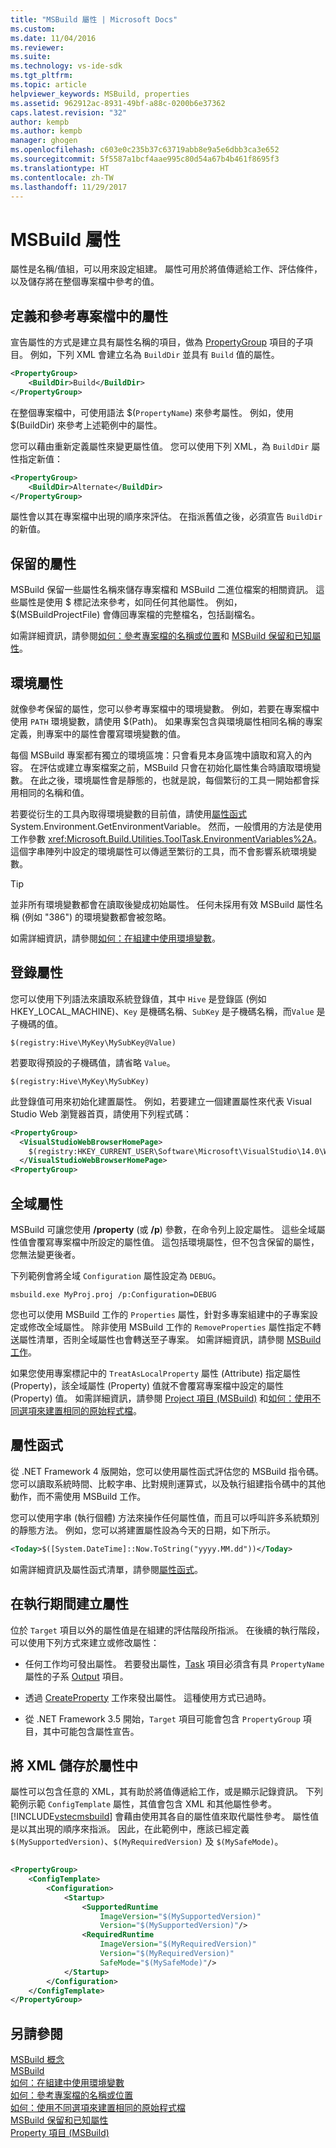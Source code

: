 ```yaml
---
title: "MSBuild 屬性 | Microsoft Docs"
ms.custom: 
ms.date: 11/04/2016
ms.reviewer: 
ms.suite: 
ms.technology: vs-ide-sdk
ms.tgt_pltfrm: 
ms.topic: article
helpviewer_keywords: MSBuild, properties
ms.assetid: 962912ac-8931-49bf-a88c-0200b6e37362
caps.latest.revision: "32"
author: kempb
ms.author: kempb
manager: ghogen
ms.openlocfilehash: c603e0c235b37c63719abb8e9a5e6dbb3ca3e652
ms.sourcegitcommit: 5f5587a1bcf4aae995c80d54a67b4b461f8695f3
ms.translationtype: HT
ms.contentlocale: zh-TW
ms.lasthandoff: 11/29/2017
---
```

# <a name="msbuild-properties"></a>MSBuild 屬性
屬性是名稱/值組，可以用來設定組建。 屬性可用於將值傳遞給工作、評估條件，以及儲存將在整個專案檔中參考的值。  
  
## <a name="defining-and-referencing-properties-in-a-project-file"></a>定義和參考專案檔中的屬性  
 宣告屬性的方式是建立具有屬性名稱的項目，做為 [PropertyGroup](../msbuild/propertygroup-element-msbuild.md) 項目的子項目。 例如，下列 XML 會建立名為 `BuildDir` 並具有 `Build` 值的屬性。  
  
```xml  
<PropertyGroup>  
    <BuildDir>Build</BuildDir>  
</PropertyGroup>  
```  
  
 在整個專案檔中，可使用語法 $(`PropertyName`) 來參考屬性。 例如，使用 $(BuildDir) 來參考上述範例中的屬性。  
  
 您可以藉由重新定義屬性來變更屬性值。 您可以使用下列 XML，為 `BuildDir` 屬性指定新值：  
  
```xml  
<PropertyGroup>  
    <BuildDir>Alternate</BuildDir>  
</PropertyGroup>  
```  
  
 屬性會以其在專案檔中出現的順序來評估。 在指派舊值之後，必須宣告 `BuildDir` 的新值。  
  
## <a name="reserved-properties"></a>保留的屬性  
 MSBuild 保留一些屬性名稱來儲存專案檔和 MSBuild 二進位檔案的相關資訊。 這些屬性是使用 $ 標記法來參考，如同任何其他屬性。 例如，$(MSBuildProjectFile) 會傳回專案檔的完整檔名，包括副檔名。  
  
 如需詳細資訊，請參閱[如何：參考專案檔的名稱或位置](../msbuild/how-to-reference-the-name-or-location-of-the-project-file.md)和 [MSBuild 保留和已知屬性](../msbuild/msbuild-reserved-and-well-known-properties.md)。  
  
## <a name="environment-properties"></a>環境屬性  
 就像參考保留的屬性，您可以參考專案檔中的環境變數。 例如，若要在專案檔中使用 `PATH` 環境變數，請使用 $(Path)。 如果專案包含與環境屬性相同名稱的專案定義，則專案中的屬性會覆寫環境變數的值。  
  
 每個 MSBuild 專案都有獨立的環境區塊：只會看見本身區塊中讀取和寫入的內容。  在評估或建立專案檔案之前，MSBuild 只會在初始化屬性集合時讀取環境變數。 在此之後，環境屬性會是靜態的，也就是說，每個繁衍的工具一開始都會採用相同的名稱和值。  
  
 若要從衍生的工具內取得環境變數的目前值，請使用[屬性函式](../msbuild/property-functions.md) System.Environment.GetEnvironmentVariable。 然而，一般慣用的方法是使用工作參數 <xref:Microsoft.Build.Utilities.ToolTask.EnvironmentVariables%2A>。 這個字串陣列中設定的環境屬性可以傳遞至繁衍的工具，而不會影響系統環境變數。  
  
> [!TIP]
>  並非所有環境變數都會在讀取後變成初始屬性。 任何未採用有效 MSBuild 屬性名稱 (例如 "386") 的環境變數都會被忽略。  
  
 如需詳細資訊，請參閱[如何：在組建中使用環境變數](../msbuild/how-to-use-environment-variables-in-a-build.md)。  
  
## <a name="registry-properties"></a>登錄屬性  
 您可以使用下列語法來讀取系統登錄值，其中 `Hive` 是登錄區 (例如 HKEY_LOCAL_MACHINE)、`Key` 是機碼名稱、`SubKey` 是子機碼名稱，而`Value` 是子機碼的值。  
  
```  
$(registry:Hive\MyKey\MySubKey@Value)  
```  
  
 若要取得預設的子機碼值，請省略 `Value`。  
  
```  
$(registry:Hive\MyKey\MySubKey)  
```  
  
 此登錄值可用來初始化建置屬性​​。 例如，若要建立一個建置屬性​​來代表 Visual Studio Web 瀏覽器首頁，請使用下列程式碼：  
  
```xml  
<PropertyGroup>  
  <VisualStudioWebBrowserHomePage>  
    $(registry:HKEY_CURRENT_USER\Software\Microsoft\VisualStudio\14.0\WebBrowser@HomePage)  
  </VisualStudioWebBrowserHomePage>  
<PropertyGroup>  
```  
  
## <a name="global-properties"></a>全域屬性  
 MSBuild 可讓您使用 **/property** (或 **/p**) 參數，在命令列上設定屬性。 這些全域屬性值會覆寫專案檔中所設定的屬性值。 這包括環境屬性，但不包含保留的屬性，您無法變更後者。  
  
 下列範例會將全域 `Configuration` 屬性設定為 `DEBUG`。  
  
```  
msbuild.exe MyProj.proj /p:Configuration=DEBUG  
```  
  
 您也可以使用 MSBuild 工作的 `Properties` 屬性，針對多專案組建中的子專案設定或修改全域屬性。 除非使用 MSBuild 工作的 `RemoveProperties` 屬性指定不轉送屬性清單，否則全域屬性也會轉送至子專案。 如需詳細資訊，請參閱 [MSBuild 工作](../msbuild/msbuild-task.md)。
  
 如果您使用專案標記中的 `TreatAsLocalProperty` 屬性 (Attribute) 指定屬性 (Property)，該全域屬性 (Property) 值就不會覆寫專案檔中設定的屬性 (Property) 值。 如需詳細資訊，請參閱 [Project 項目 (MSBuild)](../msbuild/project-element-msbuild.md) 和[如何：使用不同選項來建置相同的原始程式檔](../msbuild/how-to-build-the-same-source-files-with-different-options.md)。  
  
## <a name="property-functions"></a>屬性函式  
 從 .NET Framework 4 版開始，您可以使用屬性函式評估您的 MSBuild 指令碼。 您可以讀取系統時間、比較字串、比對規則運算式，以及執行組建指令碼中的其他動作，而不需使用 MSBuild 工作。  
  
 您可以使用字串 (執行個體) 方法來操作任何屬性值，而且可以呼叫許多系統類別的靜態方法。 例如，您可以將建置屬性設為今天的日期，如下所示。  
  
```xml  
<Today>$([System.DateTime]::Now.ToString("yyyy.MM.dd"))</Today>  
```  
  
 如需詳細資訊及屬性函式清單，請參閱[屬性函式](../msbuild/property-functions.md)。  
  
## <a name="creating-properties-during-execution"></a>在執行期間建立屬性  
 位於 `Target` 項目以外的屬性值是在組建的評估階段所指派。 在後續的執行階段，可以使用下列方式來建立或修改屬性：  
  
-   任何工作均可發出屬性。 若要發出屬性，[Task](../msbuild/task-element-msbuild.md) 項目必須含有具 `PropertyName` 屬性的子系 [Output](../msbuild/output-element-msbuild.md) 項目。  
  
-   透過 [CreateProperty](../msbuild/createproperty-task.md) 工作來發出屬性。 這種使用方式已過時。  
  
-   從 .NET Framework 3.5 開始，`Target` 項目可能會包含 `PropertyGroup` 項目，其中可能包含屬性宣告。  
  
## <a name="storing-xml-in-properties"></a>將 XML 儲存於屬性中  
 屬性可以包含任意的 XML，其有助於將值傳遞給工作，或是顯示記錄資訊。 下列範例示範 `ConfigTemplate` 屬性，其值會包含 XML 和其他屬性參考。 [!INCLUDE[vstecmsbuild](../extensibility/internals/includes/vstecmsbuild_md.md)] 會藉由使用其各自的屬性值來取代屬性參考。 屬性值是以其出現的順序來指派。 因此，在此範例中，應該已經定義 `$(MySupportedVersion)`、`$(MyRequiredVersion)` 及 `$(MySafeMode)`。  
  
```xml  
  
<PropertyGroup>  
    <ConfigTemplate>  
        <Configuration>  
            <Startup>  
                <SupportedRuntime  
                    ImageVersion="$(MySupportedVersion)"  
                    Version="$(MySupportedVersion)"/>  
                <RequiredRuntime  
                    ImageVersion="$(MyRequiredVersion)"  
                    Version="$(MyRequiredVersion)"  
                    SafeMode="$(MySafeMode)"/>  
            </Startup>  
        </Configuration>  
    </ConfigTemplate>  
</PropertyGroup>  
```  
  
## <a name="see-also"></a>另請參閱  
 [MSBuild 概念](../msbuild/msbuild-concepts.md)  
 [MSBuild](../msbuild/msbuild.md)  
 [如何：在組建中使用環境變數](../msbuild/how-to-use-environment-variables-in-a-build.md)   
 [如何：參考專案檔的名稱或位置](../msbuild/how-to-reference-the-name-or-location-of-the-project-file.md)   
 [如何：使用不同選項來建置相同的原始程式檔](../msbuild/how-to-build-the-same-source-files-with-different-options.md)   
 [MSBuild 保留和已知屬性](../msbuild/msbuild-reserved-and-well-known-properties.md)   
 [Property 項目 (MSBuild)](../msbuild/property-element-msbuild.md)
